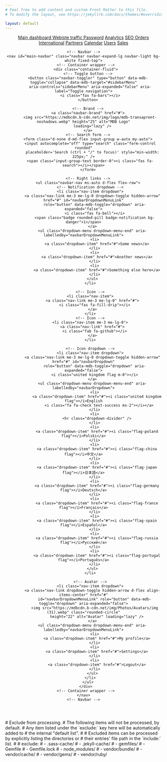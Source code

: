 ```yaml
---
# Feel free to add content and custom Front Matter to this file.
# To modify the layout, see https://jekyllrb.com/docs/themes/#overriding-theme-defaults

layout: default
---
```

<!DOCTYPE html>
<html lang="en">
<head>
    <meta charset="UTF-8">
    <meta name="viewport" content="width=device-width, initial-scale=1.0">
    <title>Document</title>
    <link rel="stylesheet" href="/main.css" type="text/css">
</head>
<!--Main Navigation-->
<header>
    <!-- Sidebar -->
    <nav id="sidebarMenu" class="collapse d-lg-block sidebar collapse bg-white">
      <div class="position-sticky">
        <div class="list-group list-group-flush mx-3 mt-4">
          <a href="#" class="list-group-item list-group-item-action py-2 ripple" aria-current="true">
            <i class="fas fa-tachometer-alt fa-fw me-3"></i><span>Main dashboard</span>
          </a>
          <a href="#" class="list-group-item list-group-item-action py-2 ripple active">
            <i class="fas fa-chart-area fa-fw me-3"></i><span>Webiste traffic</span>
          </a>
          <a href="#" class="list-group-item list-group-item-action py-2 ripple"><i
              class="fas fa-lock fa-fw me-3"></i><span>Password</span></a>
          <a href="#" class="list-group-item list-group-item-action py-2 ripple"><i
              class="fas fa-chart-line fa-fw me-3"></i><span>Analytics</span></a>
          <a href="#" class="list-group-item list-group-item-action py-2 ripple">
            <i class="fas fa-chart-pie fa-fw me-3"></i><span>SEO</span>
          </a>
          <a href="#" class="list-group-item list-group-item-action py-2 ripple"><i
              class="fas fa-chart-bar fa-fw me-3"></i><span>Orders</span></a>
          <a href="#" class="list-group-item list-group-item-action py-2 ripple"><i
              class="fas fa-globe fa-fw me-3"></i><span>International</span></a>
          <a href="#" class="list-group-item list-group-item-action py-2 ripple"><i
              class="fas fa-building fa-fw me-3"></i><span>Partners</span></a>
          <a href="#" class="list-group-item list-group-item-action py-2 ripple"><i
              class="fas fa-calendar fa-fw me-3"></i><span>Calendar</span></a>
          <a href="#" class="list-group-item list-group-item-action py-2 ripple"><i
              class="fas fa-users fa-fw me-3"></i><span>Users</span></a>
          <a href="#" class="list-group-item list-group-item-action py-2 ripple"><i
              class="fas fa-money-bill fa-fw me-3"></i><span>Sales</span></a>
        </div>
      </div>
    </nav>
    <!-- Sidebar -->
  
    <!-- Navbar -->
    <nav id="main-navbar" class="navbar navbar-expand-lg navbar-light bg-white fixed-top">
      <!-- Container wrapper -->
      <div class="container-fluid">
        <!-- Toggle button -->
        <button class="navbar-toggler" type="button" data-mdb-toggle="collapse" data-mdb-target="#sidebarMenu"
          aria-controls="sidebarMenu" aria-expanded="false" aria-label="Toggle navigation">
          <i class="fas fa-bars"></i>
        </button>
  
        <!-- Brand -->
        <a class="navbar-brand" href="#">
          <img src="https://mdbcdn.b-cdn.net/img/logo/mdb-transaprent-noshadows.webp" height="25" alt="MDB Logo"
            loading="lazy" />
        </a>
        <!-- Search form -->
        <form class="d-none d-md-flex input-group w-auto my-auto">
          <input autocomplete="off" type="search" class="form-control rounded"
            placeholder='Search (ctrl + "/" to focus)' style="min-width: 225px;" />
          <span class="input-group-text border-0"><i class="fas fa-search"></i></span>
        </form>
  
        <!-- Right links -->
        <ul class="navbar-nav ms-auto d-flex flex-row">
          <!-- Notification dropdown -->
          <li class="nav-item dropdown">
            <a class="nav-link me-3 me-lg-0 dropdown-toggle hidden-arrow" href="#" id="navbarDropdownMenuLink"
              role="button" data-mdb-toggle="dropdown" aria-expanded="false">
              <i class="fas fa-bell"></i>
              <span class="badge rounded-pill badge-notification bg-danger">1</span>
            </a>
            <ul class="dropdown-menu dropdown-menu-end" aria-labelledby="navbarDropdownMenuLink">
              <li>
                <a class="dropdown-item" href="#">Some news</a>
              </li>
              <li>
                <a class="dropdown-item" href="#">Another news</a>
              </li>
              <li>
                <a class="dropdown-item" href="#">Something else here</a>
              </li>
            </ul>
          </li>
  
          <!-- Icon -->
          <li class="nav-item">
            <a class="nav-link me-3 me-lg-0" href="#">
              <i class="fas fa-fill-drip"></i>
            </a>
          </li>
          <!-- Icon -->
          <li class="nav-item me-3 me-lg-0">
            <a class="nav-link" href="#">
              <i class="fab fa-github"></i>
            </a>
          </li>
  
          <!-- Icon dropdown -->
          <li class="nav-item dropdown">
            <a class="nav-link me-3 me-lg-0 dropdown-toggle hidden-arrow" href="#" id="navbarDropdown"
              role="button" data-mdb-toggle="dropdown" aria-expanded="false">
              <i class="united kingdom flag m-0"></i>
            </a>
            <ul class="dropdown-menu dropdown-menu-end" aria-labelledby="navbarDropdown">
              <li>
                <a class="dropdown-item" href="#"><i class="united kingdom flag"></i>English
                  <i class="fa fa-check text-success ms-2"></i></a>
              </li>
              <li>
                <hr class="dropdown-divider" />
              </li>
              <li>
                <a class="dropdown-item" href="#"><i class="flag-poland flag"></i>Polski</a>
              </li>
              <li>
                <a class="dropdown-item" href="#"><i class="flag-china flag"></i>中文</a>
              </li>
              <li>
                <a class="dropdown-item" href="#"><i class="flag-japan flag"></i>日本語</a>
              </li>
              <li>
                <a class="dropdown-item" href="#"><i class="flag-germany flag"></i>Deutsch</a>
              </li>
              <li>
                <a class="dropdown-item" href="#"><i class="flag-france flag"></i>Français</a>
              </li>
              <li>
                <a class="dropdown-item" href="#"><i class="flag-spain flag"></i>Español</a>
              </li>
              <li>
                <a class="dropdown-item" href="#"><i class="flag-russia flag"></i>Русский</a>
              </li>
              <li>
                <a class="dropdown-item" href="#"><i class="flag-portugal flag"></i>Português</a>
              </li>
            </ul>
          </li>
  
          <!-- Avatar -->
          <li class="nav-item dropdown">
            <a class="nav-link dropdown-toggle hidden-arrow d-flex align-items-center" href="#"
              id="navbarDropdownMenuLink" role="button" data-mdb-toggle="dropdown" aria-expanded="false">
              <img src="https://mdbcdn.b-cdn.net/img/Photos/Avatars/img (31).webp" class="rounded-circle"
                height="22" alt="Avatar" loading="lazy" />
            </a>
            <ul class="dropdown-menu dropdown-menu-end" aria-labelledby="navbarDropdownMenuLink">
              <li>
                <a class="dropdown-item" href="#">My profile</a>
              </li>
              <li>
                <a class="dropdown-item" href="#">Settings</a>
              </li>
              <li>
                <a class="dropdown-item" href="#">Logout</a>
              </li>
            </ul>
          </li>
        </ul>
      </div>
      <!-- Container wrapper -->
    </nav>
    <!-- Navbar -->
  </header>
  <!--Main Navigation-->
  
  <!--Main layout-->
  <main style="margin-top: 58px;">
    <div class="container pt-4"></div>
  </main>
  <body>
    # Exclude from processing.
# The following items will not be processed, by default.
# Any item listed under the `exclude:` key here will be automatically added to
# the internal "default list".
#
# Excluded items can be processed by explicitly listing the directories or
# their entries' file path in the `include:` list.
#
# exclude:
#   - .sass-cache/
#   - .jekyll-cache/
#   - gemfiles/
#   - Gemfile
#   - Gemfile.lock
#   - node_modules/
#   - vendor/bundle/
#   - vendor/cache/
#   - vendor/gems/
#   - vendor/ruby/
  </body>
  <!--Main layout-->
  </html>
